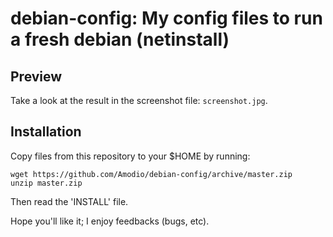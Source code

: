 debian-config: My config files to run a fresh debian (netinstall)
==============

Preview
-------

Take a look at the result in the screenshot file: `screenshot.jpg`.


Installation
------------

Copy files from this repository to your $HOME by running:
```
wget https://github.com/Amodio/debian-config/archive/master.zip
unzip master.zip
```
Then read the 'INSTALL' file.

Hope you'll like it; I enjoy feedbacks (bugs, etc).
